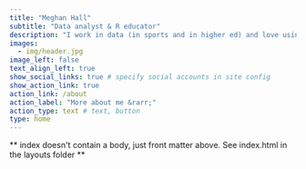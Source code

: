 ```yaml
---
title: "Meghan Hall"
subtitle: "Data analyst & R educator"
description: "I work in data (in sports and in higher ed) and love using as well as teaching R--particularly the tidyverse and R Markdown. <br>My passions are messy data and clean plots."
images:
  - img/header.jpg
image_left: false
text_align_left: true
show_social_links: true # specify social accounts in site config
show_action_link: true
action_link: /about
action_label: "More about me &rarr;"
action_type: text # text, button
type: home
---
```


** index doesn't contain a body, just front matter above.
See index.html in the layouts folder **
